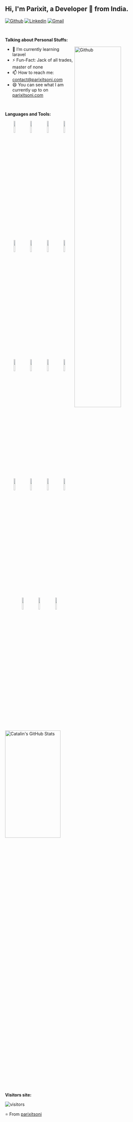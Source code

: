 
## Hi, I'm Parixit, a Developer 🚀 from India.


[![Github](https://img.shields.io/badge/-Github-000?style=flat&logo=Github&logoColor=white)](https://github.com/parixitsoni)
[![Linkedin](https://img.shields.io/badge/-LinkedIn-blue?style=flat&logo=Linkedin&logoColor=white)](https://www.linkedin.com/in/parixitsoni/)
[![Gmail](https://img.shields.io/badge/-Gmail-c14438?style=flat&logo=Gmail&logoColor=white)](mailto:contact@parixitsoni.com)


&nbsp;


**Talking about Personal Stuffs:**


<img width="55%" align="right" alt="Github" src="https://raw.githubusercontent.com/onimur/.github/master/.resources/git-header.svg" />


- 🌱 I’m currently learning laravel
- ⚡️ Fun-Fact: Jack of all trades, master of none
- 📫 How to reach me: contact@parixitsoni.com
- 😄 You can see what I am currently up to on [parixitsoni.com][1]

<br />


**Languages and Tools:** 
<br />
<p align="center">
  <code><img width="10%" src="https://www.vectorlogo.zone/logos/getbootstrap/getbootstrap-ar21.svg"></code>
  <code><img width="10%" src="https://www.vectorlogo.zone/logos/firebase/firebase-ar21.svg"></code>
  <code><img width="10%" src="https://www.vectorlogo.zone/logos/github/github-ar21.svg"></code> 
  <code><img width="10%" src="https://www.vectorlogo.zone/logos/heroku/heroku-ar21.svg"></code>
  <code><img width="10%" src="https://www.vectorlogo.zone/logos/git-scm/git-scm-ar21.svg"></code>
  <code><img width="10%" src="https://www.vectorlogo.zone/logos/json/json-ar21.svg"></code> 
  <code><img width="10%" src="https://www.vectorlogo.zone/logos/mysql/mysql-ar21.svg"></code>
  <code><img width="10%" src="https://www.vectorlogo.zone/logos/javascript/javascript-ar21.svg"></code>  
  <code><img width="10%" src="https://www.vectorlogo.zone/logos/git-scm/git-scm-ar21.svg"></code>
  <code><img width="10%" src="https://www.vectorlogo.zone/logos/laravel/laravel-ar21.svg"></code>
  <code><img width="10%" src="https://www.vectorlogo.zone/logos/mongodb/mongodb-ar21.svg"></code>  
  <code><img width="10%" src="https://www.vectorlogo.zone/logos/netlify/netlify-ar21.svg"></code>
  <code><img width="10%" src="https://www.vectorlogo.zone/logos/npmjs/npmjs-ar21.svg"></code>
  <code><img width="10%" src="https://www.vectorlogo.zone/logos/nodejs/nodejs-ar21.svg"></code>  
  <code><img width="10%" src="https://www.vectorlogo.zone/logos/php/php-ar21.svg"></code>
  <code><img width="10%" src="https://www.vectorlogo.zone/logos/quora/quora-ar21.svg"></code>
  <code><img width="10%" src="https://www.vectorlogo.zone/logos/stackoverflow/stackoverflow-ar21.svg"></code>   
  <code><img width="10%" src="https://www.vectorlogo.zone/logos/netlifyapp_watercss/netlifyapp_watercss-ar21.svg"></code>
  <code><img width="10%" src="https://www.vectorlogo.zone/logos/getpostman/getpostman-ar21.svg"></code>
</p>
<br/>
<p>
<a href="https://github.com/parixitsoni/parixitsoni">
  <img align="center" width="60%" height="30%" src="https://github-readme-stats.vercel.app/api?username=parixitsoni&show_icons=true&line_height=27&count_private=true&title_color=1d1f21&text_color=1d1f21&icon_color=2bbc8a&bg_color=#ffffff" alt="Catalin's GitHub Stats" />
</a>  



**Visitors site:**
<p>
    <img align="center" alt="visitors" src="https://visitor-badge.glitch.me/badge?page_id=parixitsoni.parixitsoni" />
</p>



⭐️ From [parixitsoni](https://github.com/parixitsoni)

[1]: https://parixitsoni.com

